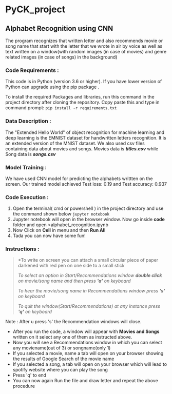 # PyCK_project
## Alphabet Recognition using CNN
The program recognizes that written letter and also recommends movie or song name that start with the letter that we wrote in air by voice as well as text written
on a window(with random images (in case of movies) and genre related images (in case of songs) in the background)
### Code Requirements :
This code is in Python (version 3.6 or higher). If you have lower version of Python can upgrade using the pip package .

To install the required Packages and libraries, run this command in the project directory after cloning the repository.
Copy paste this and type in command prompt:
```pip install -r requirements.txt```

### Data Description :
The "Extended Hello World" of object recognition for machine learning and deep learning is the EMNIST dataset for handwritten letters recognition. It is an extended version of the MNIST dataset. We also used csv files containing data about movies and songs. Movies data is ***titles.csv*** while Song data is ***songs.csv***
### Model Training :
We have used CNN model for predicting the alphabets writtten on the screen. 
Our trained model achieved Test loss: 0.19 and Test accuracy: 0.937

### Code Execution :
1. Open the terminal( cmd or powershell ) in the project directory and use the command shown below
 ```jupyter notebook```
2. Jupyter notebook will open in the browser window. Now go inside **code** folder and open >alphabet_recognition.ipynb
3. Now Click on **Cell** in menu and then **Run All**
4. Tada you can now have some fun!

### Instructions :
> *To write on screen you can attach a small circular piece of paper darkened with red pen on one side to a small stick
> 
> *To select an option in Start/Recommendations window **double click** on movie/song name and then press **'a'** on keyboard*
> 
> *To hear the movie/song name in Recommendations window press **'s'** on keyboard*
> 
> *To quit the window(Start/Recommendations) at any instance press **'q'** on keyboard*
> 
Note : After u press 's' the Recommendation windows will close.
- After you run the code, a window will appear with **Movies and Songs** written on it select any one of them as instructed above.
- Now you will see a Recommendations window in which you can select any moviename(out of 3) or songname(only 1) 
- If you selected a movie, name a tab will open on your browser showing the results of Google Search of the movie name
- If you selected a song, a tab will open on your browser which will lead to spotify website where you can play the song
- Press 'q' to end 
- You can now again Run the file and draw letter and repeat the above procedure
